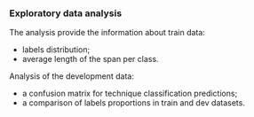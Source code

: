 ### Exploratory data analysis

The analysis provide the information about train data:
- labels distribution;
- average length of the span per class.

Analysis of the development data:
- a confusion matrix for technique classification predictions;
- a comparison of labels proportions in train and dev datasets.
